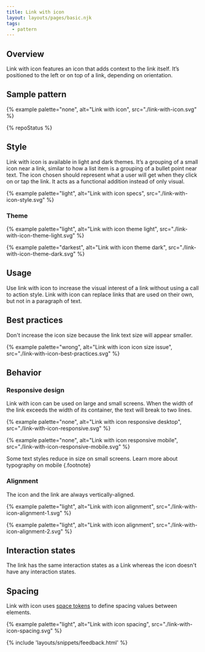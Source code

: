 ```yaml
---
title: Link with icon
layout: layouts/pages/basic.njk
tags:
  - pattern
---
```


## Overview

Link with icon features an icon that adds context to the link itself. It’s positioned to the left or on top of a link, depending on orientation.

## Sample pattern

{% example palette="none",
           alt="Link with icon",
           src="./link-with-icon.svg" %}

{% repoStatus %}

## Style

Link with icon is available in light and dark themes. It’s a grouping of a small icon near a link, similar to how a list item is a grouping of a bullet point near text. The icon chosen should represent what a user will get when they click on or tap the link. It acts as a functional addition instead of only visual.

{% example palette="light",
           alt="Link with icon specs",
           src="./link-with-icon-style.svg" %}

### Theme

{% example palette="light",
           alt="Link with icon theme light",
           src="./link-with-icon-theme-light.svg" %}
  
{% example palette="darkest",
           alt="Link with icon theme dark",
           src="./link-with-icon-theme-dark.svg" %}

## Usage

Use link with icon to increase the visual interest of a link without using a call to action style. Link with icon can replace links that are used on their own, but not in a paragraph of text.

## Best practices

Don't increase the icon size because the link text size will appear smaller.

{% example palette="wrong",
           alt="Link with icon icon size issue",
           src="./link-with-icon-best-practices.svg" %}

## Behavior

### Responsive design

Link with icon can be used on large and small screens. When the width of the link exceeds the width of its container, the text will break to two lines.

{% example palette="none",
           alt="Link with icon responsive desktop",
           src="./link-with-icon-responsive.svg" %}

{% example palette="none",
           alt="Link with icon responsive mobile",
           src="./link-with-icon-responsive-mobile.svg" %}

Some text styles reduce in size on small screens. Learn more about typography on mobile
{.footnote}

### Alignment

The icon and the link are always vertically-aligned.

{% example palette="light",
           alt="Link with icon alignment",
           src="./link-with-icon-alignment-1.svg" %}

{% example palette="light",
           alt="Link with icon alignment",
           src="./link-with-icon-alignment-2.svg" %}

## Interaction states

The link has the same interaction states as a Link whereas the icon doesn't have any interaction states.

## Spacing

Link with icon uses [space tokens](/tokens/space/) to define spacing values between elements.

{% example palette="light",
           alt="Link with icon spacing",
           src="./link-with-icon-spacing.svg" %}

{% include 'layouts/snippets/feedback.html' %}





